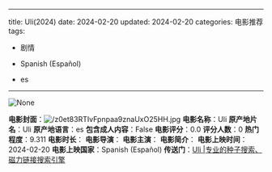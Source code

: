 
---
title: Uli(2024)
date: 2024-02-20
updated: 2024-02-20
categories: 电影推荐
tags:

- 剧情

- Spanish (Español)
- es
---

<img src="https://image.tmdb.org/t/p/originalNone" alt="None" title="None">

**电影封面**：<img src="https://image.tmdb.org/t/p/w200/z0et83RTIvFpnpaa9znaUxO25HH.jpg" alt="/z0et83RTIvFpnpaa9znaUxO25HH.jpg" title="/z0et83RTIvFpnpaa9znaUxO25HH.jpg">
**电影名称**：Uli
**原产地片名**：Uli
**原产地语言**：es
**包含成人内容**：False
**电影评分**：0.0
**评分人数**：0
**热门程度**：9.311
**电影时长**：
**电影导演**：
**电影主演**：
**电影简介**：
**电影上映时间**：2024-02-20
**电影上映国家**：Spanish (Español)
**传送门**：[Uli |专业的种子搜索、磁力链接搜索引擎](https://movie.amd794.com:2083/?search=Uli&ordering=&mode=match_phrase&page_size=10&page=1)


